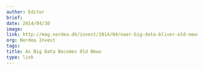 ```yaml
---
author: Editor
brief:
date: 2014/04/30
image:
link: http://mag.nordea.dk/invest/2014/04/naar-big-data-bliver-old-news
org: Nordea Invest
tags:
title: As Big Data Becomes Old News
type: link
---
```

